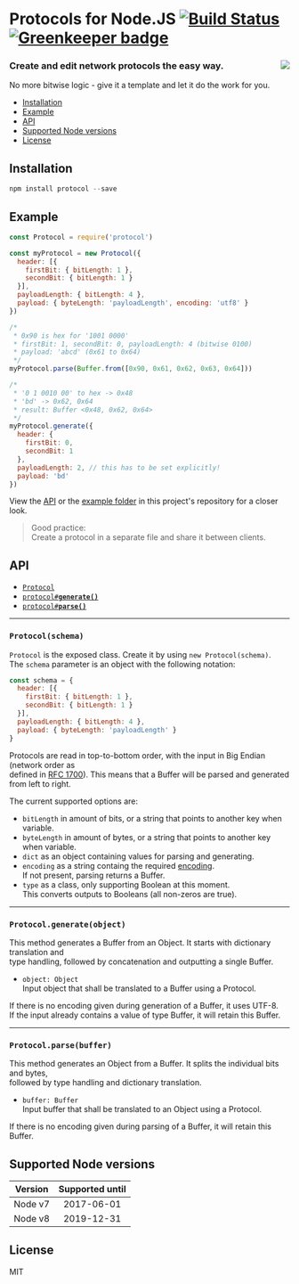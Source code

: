 # Protocols for Node.JS [![Build Status](https://travis-ci.org/wuhkuh/protocol.svg)](https://travis-ci.org/wuhkuh/protocol) [![Greenkeeper badge](https://badges.greenkeeper.io/wuhkuh/protocol.svg)](https://greenkeeper.io/)
### Create and edit network protocols the easy way. <a href="https://github.com/feross/standard"><img align="right" src="https://cdn.rawgit.com/feross/standard/master/badge.svg"></a>

No more bitwise logic - give it a template and let it do the work for you.

  * <a href="#installation">Installation</a>
  * <a href="#example">Example</a>
  * <a href="#api">API</a>
  * <a href="#support">Supported Node versions</a>
  * <a href="#license">License</a>

<a name="installation"></a>

## Installation

```js
npm install protocol --save
```

<a name="example"></a>

## Example

```js
const Protocol = require('protocol')

const myProtocol = new Protocol({
  header: [{
    firstBit: { bitLength: 1 },
    secondBit: { bitLength: 1 }
  }],
  payloadLength: { bitLength: 4 },
  payload: { byteLength: 'payloadLength', encoding: 'utf8' } 
})

/* 
 * 0x90 is hex for '1001 0000'
 * firstBit: 1, secondBit: 0, payloadLength: 4 (bitwise 0100)
 * payload: 'abcd' (0x61 to 0x64)
 */
myProtocol.parse(Buffer.from([0x90, 0x61, 0x62, 0x63, 0x64]))

/*
 * '0 1 0010 00' to hex -> 0x48
 * 'bd' -> 0x62, 0x64
 * result: Buffer <0x48, 0x62, 0x64>
 */
myProtocol.generate({
  header: {
    firstBit: 0,
    secondBit: 1
  },
  payloadLength: 2, // this has to be set explicitly!
  payload: 'bd'
})
```
View the <a href="#api">API</a> or the <a href="https://github.com/wuhkuh/protocol/tree/master/example">example folder</a> in this project's repository for a closer look.

> Good practice:  
> Create a protocol in a separate file and share it between clients.

<a name="api"></a>

## API

* <a href="#protocol"><code>Protocol</code></a>
* <a href="#generate"><code>protocol#<b>generate()</b></code></a>
* <a href="#parse"><code>protocol#<b>parse()</b></code></a>

---
<a name="protocol"></a>

### `Protocol(schema)`

`Protocol` is the exposed class. Create it by using `new Protocol(schema)`.  
The `schema` parameter is an object with the following notation:

```js
const schema = {
  header: [{
    firstBit: { bitLength: 1 },
    secondBit: { bitLength: 1 }
  }],
  payloadLength: { bitLength: 4 },
  payload: { byteLength: 'payloadLength' }
}
```

Protocols are read in top-to-bottom order, with the input in Big Endian (network order as  
defined in <a href="https://tools.ietf.org/html/rfc1700">RFC 1700</a>). This means that a Buffer will be parsed and generated from left to right.

The current supported options are:

* `bitLength` in amount of bits, or a string that points to another key when variable. 
* `byteLength` in amount of bytes, or a string that points to another key when variable.
* `dict` as an object containing values for parsing and generating.
* `encoding` as a string containg the required <a href="https://nodejs.org/api/buffer.html#buffer_buf_tostring_encoding_start_end">encoding</a>.  
If not present, parsing returns a Buffer.
* `type` as a class, only supporting Boolean at this moment.  
This converts outputs to Booleans (all non-zeros are true).

---
<a name="generate"></a>

### `Protocol.generate(object)`

This method generates a Buffer from an Object. It starts with dictionary translation and  
type handling, followed by concatenation and outputting a single Buffer.

* `object: Object`  
Input object that shall be translated to a Buffer using a Protocol.

If there is no encoding given during generation of a Buffer, it uses UTF-8.  
If the input already contains a value of type Buffer, it will retain this Buffer.

---
<a name="parse"></a>

### `Protocol.parse(buffer)`

This method generates an Object from a Buffer. It splits the individual bits and bytes,  
followed by type handling and dictionary translation.

* `buffer: Buffer`  
Input buffer that shall be translated to an Object using a Protocol.

If there is no encoding given during parsing of a Buffer, it will retain this Buffer.

<a name="support"></a>

## Supported Node versions

| Version  | Supported until |
| --------- | :---------------: |
| Node v7 |    2017-06-01   |
| Node v8 |    2019-12-31   |

<a name="license"></a>

## License

MIT
